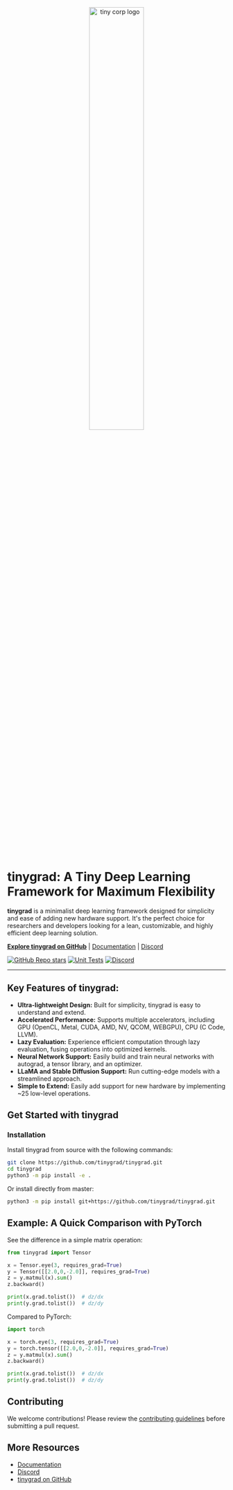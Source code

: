 <div align="center">

<picture>
  <source media="(prefers-color-scheme: light)" srcset="/docs/logo_tiny_light.svg">
  <img alt="tiny corp logo" src="/docs/logo_tiny_dark.svg" width="50%" height="50%">
</picture>

</div>

# tinygrad: A Tiny Deep Learning Framework for Maximum Flexibility

**tinygrad** is a minimalist deep learning framework designed for simplicity and ease of adding new hardware support. It's the perfect choice for researchers and developers looking for a lean, customizable, and highly efficient deep learning solution.

[**Explore tinygrad on GitHub**](https://github.com/tinygrad/tinygrad) | [Documentation](https://docs.tinygrad.org/) | [Discord](https://discord.gg/ZjZadyC7PK)

[![GitHub Repo stars](https://img.shields.io/github/stars/tinygrad/tinygrad)](https://github.com/tinygrad/tinygrad/stargazers)
[![Unit Tests](https://github.com/tinygrad/tinygrad/actions/workflows/test.yml/badge.svg)](https://github.com/tinygrad/tinygrad/actions/workflows/test.yml)
[![Discord](https://img.shields.io/discord/1068976834382925865)](https://discord.gg/ZjZadyC7PK)

---

## Key Features of tinygrad:

*   **Ultra-lightweight Design:** Built for simplicity, tinygrad is easy to understand and extend.
*   **Accelerated Performance:** Supports multiple accelerators, including GPU (OpenCL, Metal, CUDA, AMD, NV, QCOM, WEBGPU), CPU (C Code, LLVM).
*   **Lazy Evaluation:** Experience efficient computation through lazy evaluation, fusing operations into optimized kernels.
*   **Neural Network Support:**  Easily build and train neural networks with autograd, a tensor library, and an optimizer.
*   **LLaMA and Stable Diffusion Support:** Run cutting-edge models with a streamlined approach.
*   **Simple to Extend:** Easily add support for new hardware by implementing ~25 low-level operations.

## Get Started with tinygrad

### Installation

Install tinygrad from source with the following commands:

```bash
git clone https://github.com/tinygrad/tinygrad.git
cd tinygrad
python3 -m pip install -e .
```

Or install directly from master:

```bash
python3 -m pip install git+https://github.com/tinygrad/tinygrad.git
```

## Example:  A Quick Comparison with PyTorch

See the difference in a simple matrix operation:

```python
from tinygrad import Tensor

x = Tensor.eye(3, requires_grad=True)
y = Tensor([[2.0,0,-2.0]], requires_grad=True)
z = y.matmul(x).sum()
z.backward()

print(x.grad.tolist())  # dz/dx
print(y.grad.tolist())  # dz/dy
```

Compared to PyTorch:

```python
import torch

x = torch.eye(3, requires_grad=True)
y = torch.tensor([[2.0,0,-2.0]], requires_grad=True)
z = y.matmul(x).sum()
z.backward()

print(x.grad.tolist())  # dz/dx
print(y.grad.tolist())  # dz/dy
```

## Contributing

We welcome contributions!  Please review the [contributing guidelines](https://github.com/tinygrad/tinygrad/blob/master/README.md#contributing) before submitting a pull request.

##  More Resources

*   [Documentation](https://docs.tinygrad.org/)
*   [Discord](https://discord.gg/ZjZadyC7PK)
*   [tinygrad on GitHub](https://github.com/tinygrad/tinygrad)